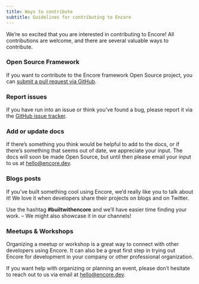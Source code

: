 ```yaml
---
title: Ways to contribute
subtitle: Guidelines for contributing to Encore
---
```


We’re so excited that you are interested in contributing to Encore! All contributions are welcome, and there are several valuable ways to contribute.

### Open Source Framework

If you want to contribute to the Encore framework Open Source project, you can [submit a pull request via GitHub](https://github.com/encoredev/encore/pulls).

### Report issues

If you have run into an issue or think you’ve found a bug, please report it via the [GitHub issue tracker](https://github.com/encoredev/encore/issues).

### Add or update docs

If there’s something you think would be helpful to add to the docs, or if there’s something that seems out of date, we appreciate your input. The docs will soon be made Open Source, but until then please email your input to us at [hello@encore.dev](mailto:hello@encore.dev).

### Blogs posts

If you’ve built something cool using Encore, we’d really like you to talk about it! We love it when developers share their projects on blogs and on Twitter.

Use the hashtag **#builtwithencore** and we’ll have easier time finding your work. – We might also showcase it in our channels!

### Meetups & Workshops

Organizing a meetup or workshop is a great way to connect with other developers using Encore. It can also be a great first step in trying out Encore for development in your company or other professional organization.

If you want help with organizing or planning an event, please don’t hesitate to reach out to us via email at [hello@encore.dev](mailto:hello@encore.dev).